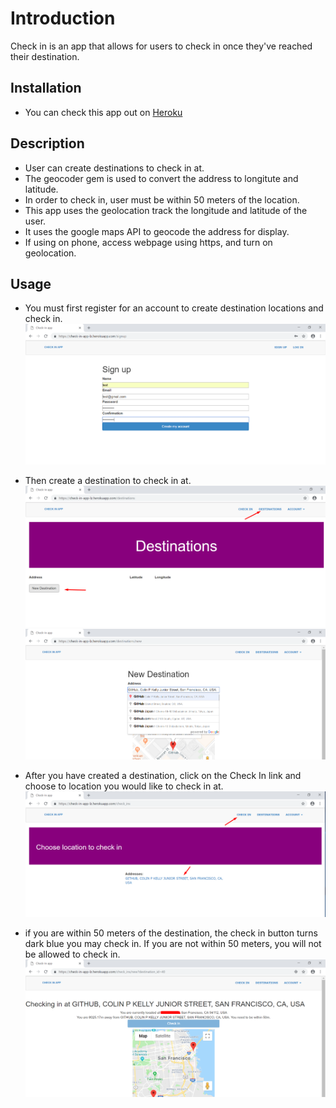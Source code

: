 # Introduction
Check in is an app that allows for users to check in once they've reached their destination.

## Installation
* You can check this app out on [Heroku](https://check-in-app-lz.herokuapp.com/)

## Description
* User can create destinations to check in at.
* The geocoder gem is used to convert the address to longitute and latitude.
* In order to check in, user must be within 50 meters of the location.
* This app uses the geolocation track the longitude and latitude of the user. 
* It uses the google maps API to geocode the address for display.
* If using on phone, access webpage using https, and turn on geolocation.


## Usage
* You must first register for an account to create destination locations and check in.
![Sign up](signup.png "Sign up")

* Then create a destination to check in at.
![All destinations](all_destinations.png "First to go All Destinations and click on Add Destination")
![Add destination](add_destination.png "Then enter in a destination")

* After you have created a destination, click on the Check In link and choose to location you would like to check in at.
![Check in locations](check_in_select_desination.png "Check in locations")

* if you are within 50 meters of the destination, the check in button turns dark blue you may check in. If you are not within 50 meters, you will not be allowed to check in.
![Check in](check_in.png "Check In")